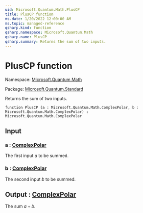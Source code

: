 ```yaml
---
uid: Microsoft.Quantum.Math.PlusCP
title: PlusCP function
ms.date: 1/20/2022 12:00:00 AM
ms.topic: managed-reference
qsharp.kind: function
qsharp.namespace: Microsoft.Quantum.Math
qsharp.name: PlusCP
qsharp.summary: Returns the sum of two inputs.
---
```


# PlusCP function

Namespace: [Microsoft.Quantum.Math](xref:Microsoft.Quantum.Math)

Package: [Microsoft.Quantum.Standard](https://nuget.org/packages/Microsoft.Quantum.Standard)


Returns the sum of two inputs.

```qsharp
function PlusCP (a : Microsoft.Quantum.Math.ComplexPolar, b : Microsoft.Quantum.Math.ComplexPolar) : Microsoft.Quantum.Math.ComplexPolar
```


## Input

### a : [ComplexPolar](xref:Microsoft.Quantum.Math.ComplexPolar)

The first input $a$ to be summed.


### b : [ComplexPolar](xref:Microsoft.Quantum.Math.ComplexPolar)

The second input $b$ to be summed.



## Output : [ComplexPolar](xref:Microsoft.Quantum.Math.ComplexPolar)

The sum $a + b$.